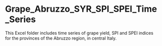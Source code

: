 # Grape_Abruzzo_SYR_SPI_SPEI_Time_Series
This Excel folder includes time series of grape yield, SPI and SPEI indices for the provinces of the Abruzzo region, in central Italy.
